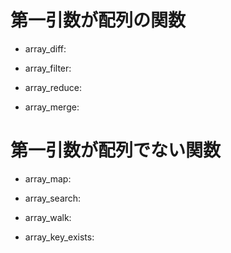 # 第一引数が配列の関数

- array_diff:

- array_filter:

- array_reduce:

- array_merge:

# 第一引数が配列でない関数

- array_map:

- array_search:

- array_walk:

- array_key_exists:
